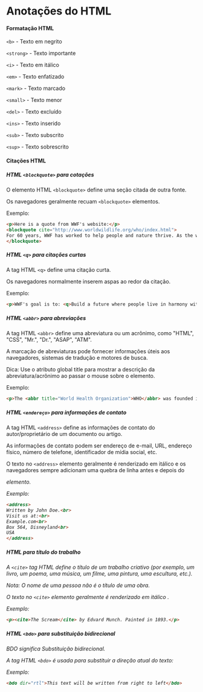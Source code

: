 # Anotações do HTML

#### Formatação HTML

`<b>` - Texto em negrito

`<strong>` - Texto importante

`<i>` - Texto em itálico

`<em>` - Texto enfatizado

`<mark>` - Texto marcado

`<small>` - Texto menor

`<del>` - Texto excluído

`<ins>` - Texto inserido

`<sub>` - Texto subscrito

`<sup>` - Texto sobrescrito

#### **Citações HTML**

##### **HTML `<blockquote>` para cotações**

O elemento HTML `<blockquote>` define uma seção citada de outra fonte.

Os navegadores geralmente recuam `<blockquote>` elementos.

Exemplo:
```html
<p>Here is a quote from WWF's website:</p>
<blockquote cite="http://www.worldwildlife.org/who/index.html">
For 60 years, WWF has worked to help people and nature thrive. As the world's leading conservation organization, WWF works in nearly 100 countries. At every level, we collaborate with people around the world to develop and deliver innovative solutions that protect communities, wildlife, and the places in which they live.
</blockquote>
```

##### **HTML `<q>` para citações curtas**

A tag HTML `<q>` define uma citação curta.

Os navegadores normalmente inserem aspas ao redor da citação.

Exemplo:
```html
<p>WWF's goal is to: <q>Build a future where people live in harmony with nature.</q></p>
```

##### **HTML `<abbr>` para abreviações**

A tag HTML `<abbr>` define uma abreviatura ou um acrônimo, como "HTML", "CSS", "Mr.", "Dr.", "ASAP", "ATM".

A marcação de abreviaturas pode fornecer informações úteis aos navegadores, sistemas de tradução e motores de busca.

Dica: Use o atributo global title para mostrar a descrição da abreviatura/acrônimo ao passar o mouse sobre o elemento. 

Exemplo:
```html
<p>The <abbr title="World Health Organization">WHO</abbr> was founded in 1948.</p>
```

##### **HTML `<endereço>` para informações de contato**

A tag HTML `<address>` define as informações de contato do autor/proprietário de um documento ou artigo.

As informações de contato podem ser endereço de e-mail, URL, endereço físico, número de telefone, identificador de mídia social, etc.

O texto no `<address>` elemento geralmente é renderizado em itálico e os navegadores sempre adicionam uma quebra de linha antes e depois do <address>elemento.

Exemplo:
```html
<address>
Written by John Doe.<br>
Visit us at:<br>
Example.com<br>
Box 564, Disneyland<br>
USA
</address>
```

##### **HTML <cite> para título do trabalho**

A `<cite>` tag HTML define o título de um trabalho criativo (por exemplo, um livro, um poema, uma música, um filme, uma pintura, uma escultura, etc.).

Nota: O nome de uma pessoa não é o título de uma obra.

O texto no `<cite>` elemento geralmente é renderizado em itálico .

Exemplo:
```html
<p><cite>The Scream</cite> by Edvard Munch. Painted in 1893.</p>
```

##### **HTML `<bdo>` para substituição bidirecional**

BDO significa Substituição bidirecional.

A tag HTML `<bdo>` é usada para substituir a direção atual do texto:

Exemplo:
```html
<bdo dir="rtl">This text will be written from right to left</bdo>
```
